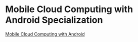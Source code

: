 # Mobile Cloud Computing with Android Specialization

[Mobile Cloud Computing with Android](https://www.coursera.org/specializations/mobilecloudcomputing2)
